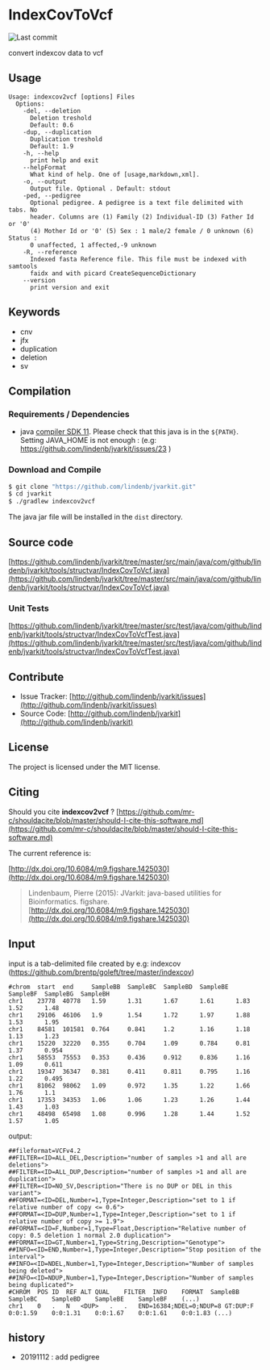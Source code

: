 # IndexCovToVcf

![Last commit](https://img.shields.io/github/last-commit/lindenb/jvarkit.png)

convert indexcov data to vcf


## Usage

```
Usage: indexcov2vcf [options] Files
  Options:
    -del, --deletion
      Deletion treshold
      Default: 0.6
    -dup, --duplication
      Duplication treshold
      Default: 1.9
    -h, --help
      print help and exit
    --helpFormat
      What kind of help. One of [usage,markdown,xml].
    -o, --output
      Output file. Optional . Default: stdout
    -ped, --pedigree
      Optional pedigree. A pedigree is a text file delimited with tabs. No 
      header. Columns are (1) Family (2) Individual-ID (3) Father Id or '0' 
      (4) Mother Id or '0' (5) Sex : 1 male/2 female / 0 unknown (6) Status : 
      0 unaffected, 1 affected,-9 unknown
    -R, --reference
      Indexed fasta Reference file. This file must be indexed with samtools 
      faidx and with picard CreateSequenceDictionary
    --version
      print version and exit

```


## Keywords

 * cnv
 * jfx
 * duplication
 * deletion
 * sv


## Compilation

### Requirements / Dependencies

* java [compiler SDK 11](https://jdk.java.net/11/). Please check that this java is in the `${PATH}`. Setting JAVA_HOME is not enough : (e.g: https://github.com/lindenb/jvarkit/issues/23 )


### Download and Compile

```bash
$ git clone "https://github.com/lindenb/jvarkit.git"
$ cd jvarkit
$ ./gradlew indexcov2vcf
```

The java jar file will be installed in the `dist` directory.

## Source code 

[https://github.com/lindenb/jvarkit/tree/master/src/main/java/com/github/lindenb/jvarkit/tools/structvar/IndexCovToVcf.java](https://github.com/lindenb/jvarkit/tree/master/src/main/java/com/github/lindenb/jvarkit/tools/structvar/IndexCovToVcf.java)

### Unit Tests

[https://github.com/lindenb/jvarkit/tree/master/src/test/java/com/github/lindenb/jvarkit/tools/structvar/IndexCovToVcfTest.java](https://github.com/lindenb/jvarkit/tree/master/src/test/java/com/github/lindenb/jvarkit/tools/structvar/IndexCovToVcfTest.java)


## Contribute

- Issue Tracker: [http://github.com/lindenb/jvarkit/issues](http://github.com/lindenb/jvarkit/issues)
- Source Code: [http://github.com/lindenb/jvarkit](http://github.com/lindenb/jvarkit)

## License

The project is licensed under the MIT license.

## Citing

Should you cite **indexcov2vcf** ? [https://github.com/mr-c/shouldacite/blob/master/should-I-cite-this-software.md](https://github.com/mr-c/shouldacite/blob/master/should-I-cite-this-software.md)

The current reference is:

[http://dx.doi.org/10.6084/m9.figshare.1425030](http://dx.doi.org/10.6084/m9.figshare.1425030)

> Lindenbaum, Pierre (2015): JVarkit: java-based utilities for Bioinformatics. figshare.
> [http://dx.doi.org/10.6084/m9.figshare.1425030](http://dx.doi.org/10.6084/m9.figshare.1425030)


## Input

input is a tab-delimited file created by e.g: indexcov (https://github.com/brentp/goleft/tree/master/indexcov)

```
#chrom  start  end     SampleBB  SampleBC  SampleBD  SampleBE  SampleBF  SampleBG  SampleBH
chr1    23778  40778   1.59      1.31      1.67      1.61      1.83      1.52      1.48
chr1    29106  46106   1.9       1.54      1.72      1.97      1.88      1.53      1.95
chr1    84581  101581  0.764     0.841     1.2       1.16      1.18      1.13      1.23
chr1    15220  32220   0.355     0.704     1.09      0.784     0.81      1.37      0.954
chr1    58553  75553   0.353     0.436     0.912     0.836     1.16      1.09      0.611
chr1    19347  36347   0.381     0.411     0.811     0.795     1.16      1.22      0.495
chr1    81062  98062   1.09      0.972     1.35      1.22      1.66      1.76      1.1
chr1    17353  34353   1.06      1.06      1.23      1.26      1.44      1.43      1.03
chr1    48498  65498   1.08      0.996     1.28      1.44      1.52      1.57      1.05
```

output:

```
##fileformat=VCFv4.2
##FILTER=<ID=ALL_DEL,Description="number of samples >1 and all are deletions">
##FILTER=<ID=ALL_DUP,Description="number of samples >1 and all are duplication">
##FILTER=<ID=NO_SV,Description="There is no DUP or DEL in this variant">
##FORMAT=<ID=DEL,Number=1,Type=Integer,Description="set to 1 if relative number of copy <= 0.6">
##FORMAT=<ID=DUP,Number=1,Type=Integer,Description="set to 1 if relative number of copy >= 1.9">
##FORMAT=<ID=F,Number=1,Type=Float,Description="Relative number of copy: 0.5 deletion 1 normal 2.0 duplication">
##FORMAT=<ID=GT,Number=1,Type=String,Description="Genotype">
##INFO=<ID=END,Number=1,Type=Integer,Description="Stop position of the interval">
##INFO=<ID=NDEL,Number=1,Type=Integer,Description="Number of samples being deleted">
##INFO=<ID=NDUP,Number=1,Type=Integer,Description="Number of samples being duplicated">
#CHROM	POS	ID	REF	ALT	QUAL	FILTER	INFO	FORMAT	SampleBB	SampleBC	SampleBD	SampleBE	SampleBF	(...)
chr1	0	.	N	<DUP>	.	.	END=16384;NDEL=0;NDUP=8	GT:DUP:F	0:0:1.59	0:0:1.31	0:0:1.67	0:0:1.61	0:0:1.83 (...)
```

## history

  * 20191112 : add pedigree

